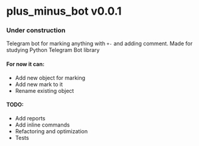 # plus_minus_bot v0.0.1

### Under construction

Telegram bot for marking anything with `+-` and adding comment.
Made for studying Python Telegram Bot library

#### For now it can:
* Add new object for marking
* Add new mark to it
* Rename existing object

#### TODO:
* Add reports
* Add inline commands
* Refactoring and optimization
* Tests
